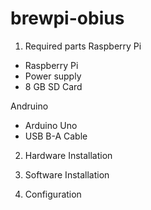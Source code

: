 # brewpi-obius
1. Required parts
Raspberry Pi
- Raspberry Pi 
 - Power supply
 - 8 GB SD Card
 
 Andruino
 - Arduino Uno
 - USB B-A Cable


2. Hardware Installation

3. Software Installation

4. Configuration
